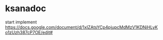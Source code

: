 ksanadoc
========

start implement https://docs.google.com/document/d/1xIZAtsYCp4pjupcMdMzV1KDNiHLyKo1zUzh387cP7OE/edit#
